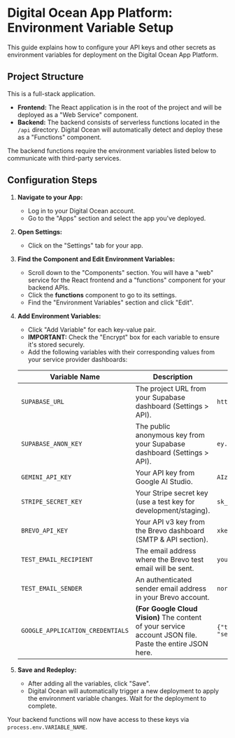 # Digital Ocean App Platform: Environment Variable Setup

This guide explains how to configure your API keys and other secrets as environment variables for deployment on the Digital Ocean App Platform.

## Project Structure

This is a full-stack application.
- **Frontend:** The React application is in the root of the project and will be deployed as a "Web Service" component.
- **Backend:** The backend consists of serverless functions located in the `/api` directory. Digital Ocean will automatically detect and deploy these as a "Functions" component.

The backend functions require the environment variables listed below to communicate with third-party services.

## Configuration Steps

1.  **Navigate to your App:**
    *   Log in to your Digital Ocean account.
    *   Go to the "Apps" section and select the app you've deployed.

2.  **Open Settings:**
    *   Click on the "Settings" tab for your app.

3.  **Find the Component and Edit Environment Variables:**
    *   Scroll down to the "Components" section. You will have a "web" service for the React frontend and a "functions" component for your backend APIs.
    *   Click the **functions** component to go to its settings.
    *   Find the "Environment Variables" section and click "Edit".

4.  **Add Environment Variables:**
    *   Click "Add Variable" for each key-value pair.
    *   **IMPORTANT:** Check the "Encrypt" box for each variable to ensure it's stored securely.
    *   Add the following variables with their corresponding values from your service provider dashboards:

    | Variable Name                       | Description                                                                                              | Example Value                  |
    | ----------------------------------- | -------------------------------------------------------------------------------------------------------- | ------------------------------ |
    | `SUPABASE_URL`                      | The project URL from your Supabase dashboard (Settings > API).                                           | `https://xyz.supabase.co`      |
    | `SUPABASE_ANON_KEY`                 | The public anonymous key from your Supabase dashboard (Settings > API).                                  | `ey...`                        |
    | `GEMINI_API_KEY`                    | Your API key from Google AI Studio.                                                                      | `AIza...`                      |
    | `STRIPE_SECRET_KEY`                 | Your Stripe secret key (use a test key for development/staging).                                         | `sk_test_...`                  |
    | `BREVO_API_KEY`                     | Your API v3 key from the Brevo dashboard (SMTP & API section).                                           | `xkeysib...`                   |
    | `TEST_EMAIL_RECIPIENT`              | The email address where the Brevo test email will be sent.                                               | `your-email@example.com`       |
    | `TEST_EMAIL_SENDER`                 | An authenticated sender email address in your Brevo account.                                             | `noreply@yourdomain.com`       |
    | `GOOGLE_APPLICATION_CREDENTIALS`    | **(For Google Cloud Vision)** The content of your service account JSON file. Paste the entire JSON here. | `{"type": "service_account",...}` |

5.  **Save and Redeploy:**
    *   After adding all the variables, click "Save".
    *   Digital Ocean will automatically trigger a new deployment to apply the environment variable changes. Wait for the deployment to complete.

Your backend functions will now have access to these keys via `process.env.VARIABLE_NAME`.
